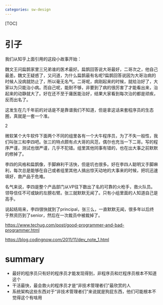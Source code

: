 ```yaml
---
categories: sw-design
---
```

[TOC]

# 引子

我们从知乎上面引用的这段小故事开始：

魏文王问扁鹊家里三兄弟谁的医术最好。扁鹊回答说大哥最好，二哥次之，他自己最差。魏文王疑惑了，又问道，为什么扁鹊最有名呢?扁鹊回答说因为大哥治病的时候人没病就防止了，所以毫无名气。二哥呢，病刚起来的时候，就给治好了，大家以为只能治小病。而自己呢，能耐不够，非要到了病的很厉害了才能看出来，治起来的动静就大了。好在还不至于庸医能治好，结果大家看到每次治的都是顽疾，反而出名了。

这发生在几千年前的对话是不是靠谱我们不知道，但是拿这话来套程序员的生态圈，真就是一套一个准。

2

微软某个大牛软件下面两个不同的组里各有一个大牛程序员，为了不失一般性，我们叫张三和李四吧。张三的特点颇有点大哥的风范，偶尔也充当一下二哥。写的程序严谨，测试也很严谨，几乎不犯错。组里其他同事有错的，也在出大事之前默默的修掉了。

李四的风格和扁鹊像，手脚麻利干活快，但是坑也很多。好在李四人聪明又手脚麻利，每次总是能够在自己或者组里其他人搞出惊天动地的大事来的时候，把坑迅速填好，救产品于危难。

名气来说，李四是整个产品部门从VP往下数出了名的可靠的火枪手，救火队员。领导信任不可或缺的左膀右臂。张三就默默无闻了。只有小组里面的人知道自己是高手。

说起结局来，李四很快就到了principal，张三么，一直默默无闻，很多年以后终于熬资历到了senior，然后在一次裁员中被裁掉了。

https://www.techug.com/post/good-programmer-and-bad-programmer.html

https://blog.codingnow.com/2011/11/dev_note_1.html

# summary

- 最好的程序员只有好的程序员才能发现得到，非程序员和烂程序员根本不知道这个
- 干活最快，最会救火的程序员才是“非技术管理者们”最欣赏的人
- 系统架构这些东西对于“非技术管理者们”来说就是狗屁东西，他们可能根本不觉得这个有啥用